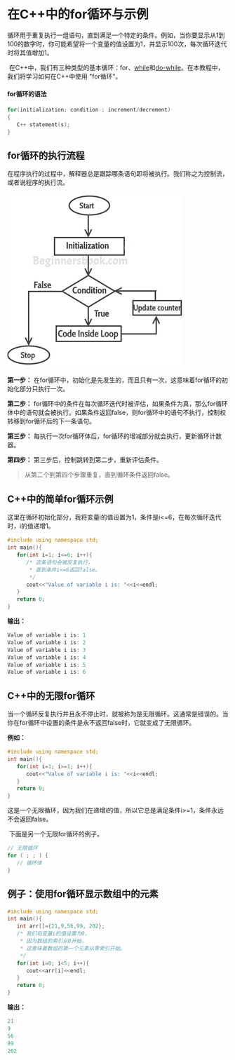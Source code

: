 # 在C++中的for循环与示例
​	循环用于重复执行一组语句，直到满足一个特定的条件。例如，当你要显示从1到100的数字时，你可能希望将一个变量的值设置为1，并显示100次，每次循环迭代时将其值增加1。


​	在C++中，我们有三种类型的基本循环：for、[while](/contents/在C++中while循环的示例.html)和[do-while](/contents/C++中的do-while循环示例.html)。在本教程中，我们将学习如何在C++中使用 "for循环"。


#### for循环的语法
```cpp
for(initialization; condition ; increment/decrement)
{
   C++ statement(s);
}
```
## for循环的执行流程
在程序执行的过程中，解释器总是跟踪哪条语句即将被执行。我们称之为控制流，或者说程序的执行流。

   ![C++ for loop flow diagram](./imgs/for_loop_cpp.jpg)

**第一步：** 在for循环中，初始化是先发生的，而且只有一次，这意味着for循环的初始化部分只执行一次。

**第二步：** for循环中的条件在每次循环迭代时被评估，如果条件为真，那么for循环体中的语句就会被执行。如果条件返回false，则for循环中的语句不执行，控制权转移到for循环后的下一条语句。

**第三步：** 每执行一次for循环体后，for循环的增减部分就会执行，更新循环计数器。

**第四步：** 第三步后，控制跳转到第二步，重新评估条件。


> 从第二个到第四个步骤重复，直到循环条件返回false。


## C++中的简单for循环示例
​	这里在循环初始化部分，我将变量i的值设置为1，条件是i<=6，在每次循环迭代时，i的值递增1。


```cpp
#include using namespace std;
int main(){
   for(int i=1; i<=6; i++){
      /* 这条语句会被反复执行，
       * 直到条件i<=6返回false。
       */
      cout<<"Value of variable i is: "<<i<<endl;
   }
   return 0;
}
```
  **输出：**


```cpp
Value of variable i is: 1
Value of variable i is: 2
Value of variable i is: 3
Value of variable i is: 4
Value of variable i is: 5
Value of variable i is: 6
```
## C++中的无限for循环
​	当一个循环反复执行并且永不停止时，就被称为是无限循环。这通常是错误的。当你在for循环中设置的条件是永不返回false时，它就变成了无限循环。


  **例如：**


```cpp
#include using namespace std;
int main(){
   for(int i=1; i>=1; i++){
      cout<<"Value of variable i is: "<<i<<endl;
   }
   return 0;
}
```
​	这是一个无限循环，因为我们在递增i的值，所以它总是满足条件i>=1，条件永远不会返回false。


​	下面是另一个无限for循环的例子。


```cpp
// 无限循环
for ( ; ; ) {
   // 循环体
}
```
## 例子：使用for循环显示数组中的元素
```cpp
#include using namespace std;
int main(){
   int arr[]={21,9,56,99, 202};
   /* 我们将变量i的值设置为0，
    * 因为数组的索引从0开始，
    * 这意味着数组的第一个元素从零索引开始。
    */
   for(int i=0; i<5; i++){
      cout<<arr[i]<<endl;
   }
   return 0;
}
```
  **输出：**


```cpp
21
9
56
99
202
```
